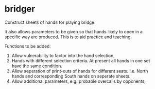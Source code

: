 # bridger
Construct sheets of hands for playing bridge.

It also allows parameters to be given so that hands likely to open in a specific way are produced.  This is to aid practice and teaching.

Functions to be added:
1) Allow vulnerability to factor into the hand selection,
2) Hands with different selection criteria.  At present all hands in one set have the same condition.
3) Allow seperation of print-outs of hands for different seats. i.e. North hands and corresponding South hands on seperate sheets.
4) Allow additional parameters, e.g. probable overcalls by opponents,
